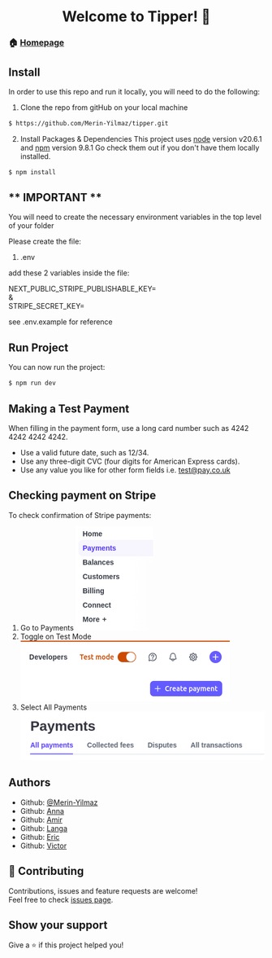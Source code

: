 <h1 align="center">Welcome to Tipper! 👋</h1>

### 🏠 [Homepage]()

## Install

In order to use this repo and run it locally, you will need to do the following:

1. Clone the repo from gitHub on your local machine

```sh
$ https://github.com/Merin-Yilmaz/tipper.git
```

2. Install Packages & Dependencies
   This project uses [node](http://nodejs.org) version v20.6.1 and [npm](https://npmjs.com) version 9.8.1
   Go check them out if you don't have them locally installed.

```sh
$ npm install
```

## ** IMPORTANT **

You will need to create the necessary environment variables in the top level of your folder

Please create the file:

1. .env

add these 2 variables inside the file:

NEXT_PUBLIC_STRIPE_PUBLISHABLE_KEY=
<br>
&
<br>
STRIPE_SECRET_KEY=

see .env.example for reference

## Run Project

You can now run the project:

```sh
$ npm run dev
```

## Making a Test Payment

When filling in the payment form, use a long card number such as 4242 4242 4242 4242.

- Use a valid future date, such as 12/34.
- Use any three-digit CVC (four digits for American Express cards).
- Use any value you like for other form fields i.e. test@pay.co.uk

## Checking payment on Stripe

To check confirmation of Stripe payments:

1. Go to Payments
   ![alt text](image.png)
2. Toggle on Test Mode
   ![alt text](image-1.png)
3. Select All Payments
   ![alt text](image-2.png)

## Authors

- Github: [@Merin-Yilmaz](https://github.com/Merin-Yilmaz)
- Github: [Anna](https://github.com/)
- Github: [Amir](https://github.com/)
- Github: [Langa](https://github.com/)
- Github: [Eric](https://github.com/)
- Github: [Victor](https://github.com/)

## 🤝 Contributing

Contributions, issues and feature requests are welcome!<br />Feel free to check [issues page](https://github.com/Merin-Yilmaz/NC-News/issues).

## Show your support

Give a ⭐️ if this project helped you!
